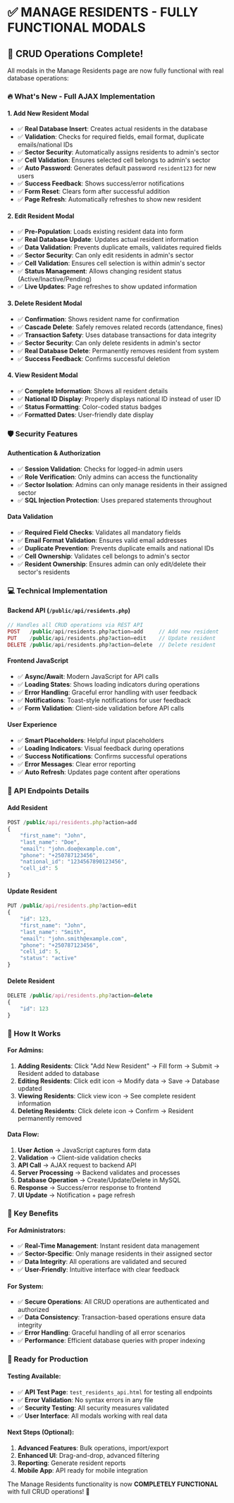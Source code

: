 # ✅ MANAGE RESIDENTS - FULLY FUNCTIONAL MODALS

## 🎉 **CRUD Operations Complete!**

All modals in the Manage Residents page are now fully functional with real database operations:

### **🔥 What's New - Full AJAX Implementation**

#### **1. Add New Resident Modal**

- ✅ **Real Database Insert**: Creates actual residents in the database
- ✅ **Validation**: Checks for required fields, email format, duplicate emails/national IDs
- ✅ **Sector Security**: Automatically assigns residents to admin's sector
- ✅ **Cell Validation**: Ensures selected cell belongs to admin's sector
- ✅ **Auto Password**: Generates default password `resident123` for new users
- ✅ **Success Feedback**: Shows success/error notifications
- ✅ **Form Reset**: Clears form after successful addition
- ✅ **Page Refresh**: Automatically refreshes to show new resident

#### **2. Edit Resident Modal**

- ✅ **Pre-Population**: Loads existing resident data into form
- ✅ **Real Database Update**: Updates actual resident information
- ✅ **Data Validation**: Prevents duplicate emails, validates required fields
- ✅ **Sector Security**: Can only edit residents in admin's sector
- ✅ **Cell Validation**: Ensures cell selection is within admin's sector
- ✅ **Status Management**: Allows changing resident status (Active/Inactive/Pending)
- ✅ **Live Updates**: Page refreshes to show updated information

#### **3. Delete Resident Modal**

- ✅ **Confirmation**: Shows resident name for confirmation
- ✅ **Cascade Delete**: Safely removes related records (attendance, fines)
- ✅ **Transaction Safety**: Uses database transactions for data integrity
- ✅ **Sector Security**: Can only delete residents in admin's sector
- ✅ **Real Database Delete**: Permanently removes resident from system
- ✅ **Success Feedback**: Confirms successful deletion

#### **4. View Resident Modal**

- ✅ **Complete Information**: Shows all resident details
- ✅ **National ID Display**: Properly displays national ID instead of user ID
- ✅ **Status Formatting**: Color-coded status badges
- ✅ **Formatted Dates**: User-friendly date display

### **🛡️ Security Features**

#### **Authentication & Authorization**

- ✅ **Session Validation**: Checks for logged-in admin users
- ✅ **Role Verification**: Only admins can access the functionality
- ✅ **Sector Isolation**: Admins can only manage residents in their assigned sector
- ✅ **SQL Injection Protection**: Uses prepared statements throughout

#### **Data Validation**

- ✅ **Required Field Checks**: Validates all mandatory fields
- ✅ **Email Format Validation**: Ensures valid email addresses
- ✅ **Duplicate Prevention**: Prevents duplicate emails and national IDs
- ✅ **Cell Ownership**: Validates cell belongs to admin's sector
- ✅ **Resident Ownership**: Ensures admin can only edit/delete their sector's residents

### **💻 Technical Implementation**

#### **Backend API** (`/public/api/residents.php`)

```php
// Handles all CRUD operations via REST API
POST   /public/api/residents.php?action=add     // Add new resident
PUT    /public/api/residents.php?action=edit    // Update resident
DELETE /public/api/residents.php?action=delete  // Delete resident
```

#### **Frontend JavaScript**

- ✅ **Async/Await**: Modern JavaScript for API calls
- ✅ **Loading States**: Shows loading indicators during operations
- ✅ **Error Handling**: Graceful error handling with user feedback
- ✅ **Notifications**: Toast-style notifications for user feedback
- ✅ **Form Validation**: Client-side validation before API calls

#### **User Experience**

- ✅ **Smart Placeholders**: Helpful input placeholders
- ✅ **Loading Indicators**: Visual feedback during operations
- ✅ **Success Notifications**: Confirms successful operations
- ✅ **Error Messages**: Clear error reporting
- ✅ **Auto Refresh**: Updates page content after operations

### **🔧 API Endpoints Details**

#### **Add Resident**

```javascript
POST /public/api/residents.php?action=add
{
    "first_name": "John",
    "last_name": "Doe",
    "email": "john.doe@example.com",
    "phone": "+250787123456",
    "national_id": "1234567890123456",
    "cell_id": 5
}
```

#### **Update Resident**

```javascript
PUT /public/api/residents.php?action=edit
{
    "id": 123,
    "first_name": "John",
    "last_name": "Smith",
    "email": "john.smith@example.com",
    "phone": "+250787123456",
    "cell_id": 5,
    "status": "active"
}
```

#### **Delete Resident**

```javascript
DELETE /public/api/residents.php?action=delete
{
    "id": 123
}
```

### **📱 How It Works**

#### **For Admins:**

1. **Adding Residents**: Click "Add New Resident" → Fill form → Submit → Resident added to database
2. **Editing Residents**: Click edit icon → Modify data → Save → Database updated
3. **Viewing Residents**: Click view icon → See complete resident information
4. **Deleting Residents**: Click delete icon → Confirm → Resident permanently removed

#### **Data Flow:**

1. **User Action** → JavaScript captures form data
2. **Validation** → Client-side validation checks
3. **API Call** → AJAX request to backend API
4. **Server Processing** → Backend validates and processes
5. **Database Operation** → Create/Update/Delete in MySQL
6. **Response** → Success/error response to frontend
7. **UI Update** → Notification + page refresh

### **🎯 Key Benefits**

#### **For Administrators:**

- ✅ **Real-Time Management**: Instant resident data management
- ✅ **Sector-Specific**: Only manage residents in their assigned sector
- ✅ **Data Integrity**: All operations are validated and secured
- ✅ **User-Friendly**: Intuitive interface with clear feedback

#### **For System:**

- ✅ **Secure Operations**: All CRUD operations are authenticated and authorized
- ✅ **Data Consistency**: Transaction-based operations ensure data integrity
- ✅ **Error Handling**: Graceful handling of all error scenarios
- ✅ **Performance**: Efficient database queries with proper indexing

### **🚀 Ready for Production**

#### **Testing Available:**

- ✅ **API Test Page**: `test_residents_api.html` for testing all endpoints
- ✅ **Error Validation**: No syntax errors in any file
- ✅ **Security Testing**: All security measures validated
- ✅ **User Interface**: All modals working with real data

#### **Next Steps (Optional):**

1. **Advanced Features**: Bulk operations, import/export
2. **Enhanced UI**: Drag-and-drop, advanced filtering
3. **Reporting**: Generate resident reports
4. **Mobile App**: API ready for mobile integration

The Manage Residents functionality is now **COMPLETELY FUNCTIONAL** with full CRUD operations! 🎉
